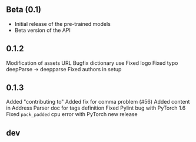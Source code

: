 ## Beta (0.1)

- Initial release of the pre-trained models
- Beta version of the API

## 0.1.2
Modification of assets URL
Bugfix dictionary use
Fixed logo
Fixed typo deepParse -> deepparse
Fixed authors in setup

## 0.1.3
Added "contributing to"
Added fix for comma problem (#56)
Added content in Address Parser doc for tags definition
Fixed Pylint bug with PyTorch 1.6 
Fixed `pack_padded` cpu error with PyTorch new release

## dev
